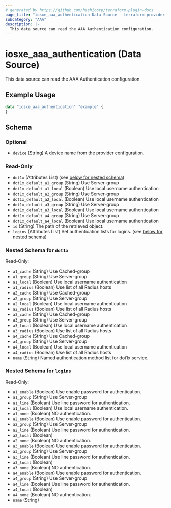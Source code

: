 ```yaml
---
# generated by https://github.com/hashicorp/terraform-plugin-docs
page_title: "iosxe_aaa_authentication Data Source - terraform-provider-iosxe"
subcategory: "AAA"
description: |-
  This data source can read the AAA Authentication configuration.
---
```


# iosxe_aaa_authentication (Data Source)

This data source can read the AAA Authentication configuration.

## Example Usage

```terraform
data "iosxe_aaa_authentication" "example" {
}
```

<!-- schema generated by tfplugindocs -->
## Schema

### Optional

- `device` (String) A device name from the provider configuration.

### Read-Only

- `dot1x` (Attributes List) (see [below for nested schema](#nestedatt--dot1x))
- `dot1x_default_a1_group` (String) Use Server-group
- `dot1x_default_a1_local` (Boolean) Use local username authentication
- `dot1x_default_a2_group` (String) Use Server-group
- `dot1x_default_a2_local` (Boolean) Use local username authentication
- `dot1x_default_a3_group` (String) Use Server-group
- `dot1x_default_a3_local` (Boolean) Use local username authentication
- `dot1x_default_a4_group` (String) Use Server-group
- `dot1x_default_a4_local` (Boolean) Use local username authentication
- `id` (String) The path of the retrieved object.
- `logins` (Attributes List) Set authentication lists for logins. (see [below for nested schema](#nestedatt--logins))

<a id="nestedatt--dot1x"></a>
### Nested Schema for `dot1x`

Read-Only:

- `a1_cache` (String) Use Cached-group
- `a1_group` (String) Use Server-group
- `a1_local` (Boolean) Use local username authentication
- `a1_radius` (Boolean) Use list of all Radius hosts
- `a2_cache` (String) Use Cached-group
- `a2_group` (String) Use Server-group
- `a2_local` (Boolean) Use local username authentication
- `a2_radius` (Boolean) Use list of all Radius hosts
- `a3_cache` (String) Use Cached-group
- `a3_group` (String) Use Server-group
- `a3_local` (Boolean) Use local username authentication
- `a3_radius` (Boolean) Use list of all Radius hosts
- `a4_cache` (String) Use Cached-group
- `a4_group` (String) Use Server-group
- `a4_local` (Boolean) Use local username authentication
- `a4_radius` (Boolean) Use list of all Radius hosts
- `name` (String) Named authentication method list for dot1x service.


<a id="nestedatt--logins"></a>
### Nested Schema for `logins`

Read-Only:

- `a1_enable` (Boolean) Use enable password for authentication.
- `a1_group` (String) Use Server-group
- `a1_line` (Boolean) Use line password for authentication.
- `a1_local` (Boolean) Use local username authentication.
- `a1_none` (Boolean) NO authentication.
- `a2_enable` (Boolean) Use enable password for authentication.
- `a2_group` (String) Use Server-group
- `a2_line` (Boolean) Use line password for authentication.
- `a2_local` (Boolean)
- `a2_none` (Boolean) NO authentication.
- `a3_enable` (Boolean) Use enable password for authentication.
- `a3_group` (String) Use Server-group
- `a3_line` (Boolean) Use line password for authentication.
- `a3_local` (Boolean)
- `a3_none` (Boolean) NO authentication.
- `a4_enable` (Boolean) Use enable password for authentication.
- `a4_group` (String) Use Server-group
- `a4_line` (Boolean) Use line password for authentication.
- `a4_local` (Boolean)
- `a4_none` (Boolean) NO authentication.
- `name` (String)
